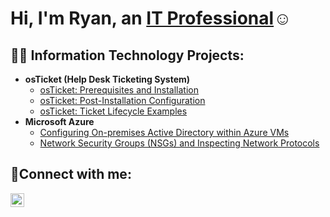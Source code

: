<h1>Hi, I'm Ryan, an <a href="https://www.linkedin.com/in/ryan-potter-09b4a397/">IT Professional</a>☺</h1>

<h2>👨‍💻 Information Technology Projects:</h2>

- <b>osTicket (Help Desk Ticketing System)</b>
  - [osTicket: Prerequisites and Installation](https://github.com/Ryinneb77/osticket-prereqs)
  - [osTicket: Post-Installation Configuration](https://github.com/Ryinneb77/post-install-config)
  - [osTicket: Ticket Lifecycle Examples](https://github.com/Ryinneb77/ticket-lifecycle)
- <b>Microsoft Azure</b>
  - [Configuring On-premises Active Directory within Azure VMs](https://github.com/Ryinneb77/configure-ad)
  - [Network Security Groups (NSGs) and Inspecting Network Protocols](https://github.com/Ryinneb77/azure-network-protocols)

<h2>🤳Connect with me:</h2>


[<img align="left" alt="Josh | LinkedIn" width="22px" src="https://cdn.jsdelivr.net/npm/simple-icons@v3/icons/linkedin.svg" />][linkedin]


[linkedin]: https://www.linkedin.com/in/ryan-potter-09b4a397/
